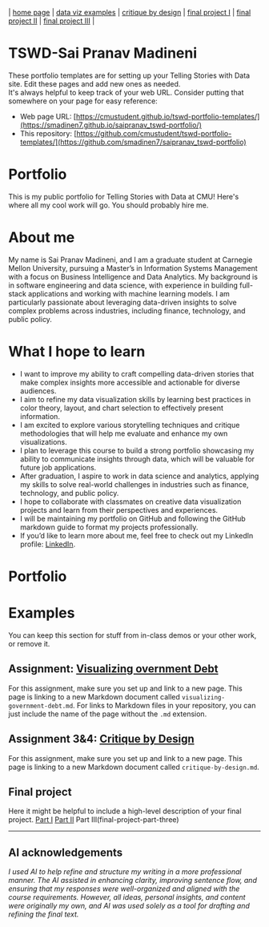 | [home page](https://cmustudent.github.io/tswd-portfolio-templates/) | [data viz examples](dataviz-examples) | [critique by design](critique-by-design) | [final project I](final-project-part-one) | [final project II](final-project-part-two) | [final project III](final-project-part-three) |

# TSWD-Sai Pranav Madineni
These portfolio templates are for setting up your Telling Stories with Data site.  Edit these pages and add new ones as needed.   
It's always helpful to keep track of your web URL.  Consider putting that somewhere on your page for easy reference: 

- Web page URL: [https://cmustudent.github.io/tswd-portfolio-templates/](https://smadinen7.github.io/saipranav_tswd-portfolio/)
- This repository: [https://github.com/cmustudent/tswd-portfolio-templates/](https://github.com/smadinen7/saipranav_tswd-portfolio)

# Portfolio
This is my public portfolio for Telling Stories with Data at CMU!  Here's where all my cool work will go.  You should probably hire me. 

# About me
My name is Sai Pranav Madineni, and I am a graduate student at Carnegie Mellon University, pursuing a Master’s in Information Systems Management with a focus on Business Intelligence and Data Analytics. My background is in software engineering and data science, with experience in building full-stack applications and working with machine learning models. I am particularly passionate about leveraging data-driven insights to solve complex problems across industries, including finance, technology, and public policy.

# What I hope to learn
- I want to improve my ability to craft compelling data-driven stories that make complex insights more accessible and actionable for diverse audiences.
- I aim to refine my data visualization skills by learning best practices in color theory, layout, and chart selection to effectively present information.
- I am excited to explore various storytelling techniques and critique methodologies that will help me evaluate and enhance my own visualizations.
- I plan to leverage this course to build a strong portfolio showcasing my ability to communicate insights through data, which will be valuable for future job applications.
- After graduation, I aspire to work in data science and analytics, applying my skills to solve real-world challenges in industries such as finance, technology, and public policy.
- I hope to collaborate with classmates on creative data visualization projects and learn from their perspectives and experiences.
- I will be maintaining my portfolio on GitHub and following the GitHub markdown guide to format my projects professionally.
- If you’d like to learn more about me, feel free to check out my LinkedIn profile: [LinkedIn](https://www.linkedin.com/in/sai-pranav-madineni/).

# Portfolio

# Examples
You can keep this section for stuff from in-class demos or your other work, or remove it. 

## Assignment: [Visualizing overnment Debt](visualizing-government-debt)
For this assignment, make sure you set up and link to a new page.  This page is linking to a new Markdown document called `visualizing-government-debt.md`.  For links to Markdown files in your repository, you can just include the name of the page without the `.md` extension. 

## Assignment 3&4: [Critique by Design](critique-by-design)
For this assignment, make sure you set up and link to a new page.  This page is linking to a new Markdown document called `critique-by-design.md`.  

## Final project
Here it might be helpful to include a high-level description of your final project. 
[Part I](final-project-part-one)
[Part II](final-project-part-two)
Part III(final-project-part-three)

---

## AI acknowledgements
_I used AI to help refine and structure my writing in a more professional manner. The AI assisted in enhancing clarity, improving sentence flow, and ensuring that my responses were well-organized and aligned with the course requirements. However, all ideas, personal insights, and content were originally my own, and AI was used solely as a tool for drafting and refining the final text._

